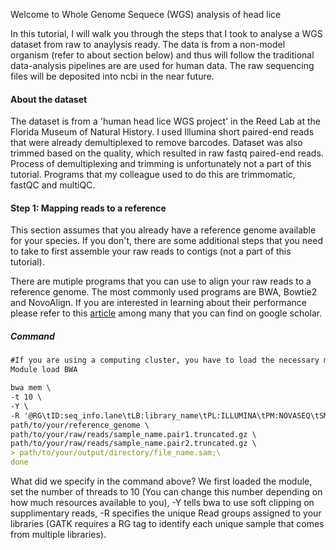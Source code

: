 Welcome to Whole Genome Sequece (WGS) analysis of head lice

In this tutorial, I will walk you through the steps that I took to analyse a WGS dataset from raw to anaylysis ready. The data is from a non-model organism (refer to about section below) and thus will follow the traditional data-analysis pipelines are are used for human data. The raw sequencing files will be deposited into ncbi in the near future. 

#### About the dataset  

The dataset is from a 'human head lice WGS project' in the Reed Lab at the Florida Museum of Natural History. I used Illumina short paired-end reads that were already demultiplexed to remove barcodes. Dataset was also trimmed based on the quality, which resulted in raw fastq paired-end reads. Process of demultiplexing and trimming is unfortunately not a part of this tutorial. Programs that my colleague used to do this are trimmomatic, fastQC and multiQC.

#### Step 1: Mapping reads to a reference 

This section assumes that you already have a reference genome available for your species. If you don't, there are some additional steps that you need to take to first assemble your raw reads to contigs (not a part of this tutorial).

There are mutiple programs that you can use to align your raw reads to a reference genome. The most commonly used programs are BWA, Bowtie2 and NovoAlign. If you are interested in learning about their performance please refer to this [article](https://pubmed.ncbi.nlm.nih.gov/28286147/) among many that you can find on google scholar. 

##### Command

```markdown
#If you are using a computing cluster, you have to load the necessary module before you begin
Module load BWA 

bwa mem \ 
-t 10 \ 
-Y \ 
-R '@RG\tID:seq_info.lane\tLB:library_name\tPL:ILLUMINA\tPM:NOVASEQ\tSM:sample_name \ 
path/to/your/reference_genome \ 
path/to/your/raw/reads/sample_name.pair1.truncated.gz \ 
path/to/your/raw/reads/sample_name.pair2.truncated.gz \ 
> path/to/your/output/directory/file_name.sam;\ 
done 

```
What did we specify in the command above? 
We first loaded the module, set the number of threads to 10 (You can change this number depending on how much resources available to you), -Y tells bwa to use soft clipping on supplimentary reads, -R specifies the unique Read groups assigned to your libraries (GATK requires a RG tag to identify each unique sample that comes from multiple libraries). 

